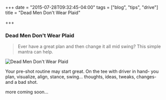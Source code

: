 +++
date = "2015-07-28T09:32:45-04:00"
tags = ["blog", "tips", "drive"]
title = "Dead Men Don't Wear Plaid"

+++
### Dead Men Don't Wear Plaid

> Ever have a great plan and then change it all mid swing? This simple mantra can help.

![Dead Men Don't Wear Plaid](/uploads/dmdwp.jpg)

Your pre-shot routine may start great. On the tee with driver in hand- you plan, visualize, align, stance, swing... thoughts, ideas, tweaks, changes- and a bad shot.

more coming soon...